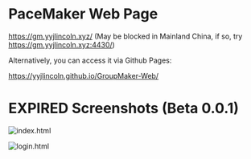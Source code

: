 # PaceMaker Web Page
https://gm.yyjlincoln.xyz/ (May be blocked in Mainland China, if so, try https://gm.yyjlincoln.xyz:4430/)

Alternatively, you can access it via Github Pages:

https://yyjlincoln.github.io/GroupMaker-Web/

# EXPIRED Screenshots (Beta 0.0.1)
![index.html](https://yyjlincoln.github.io/GroupMaker-Web/md-media/1.png)

![login.html](https://yyjlincoln.github.io/GroupMaker-Web/md-media/2.png)